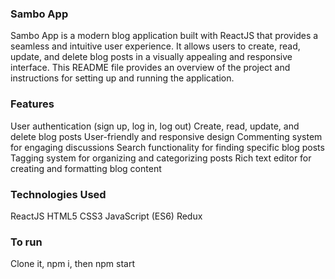 
### Sambo App
Sambo App is a modern blog application built with ReactJS that provides a seamless and intuitive user experience. It allows users to create, read, update, and delete blog posts in a visually appealing and responsive interface. This README file provides an overview of the project and instructions for setting up and running the application.

### Features
User authentication (sign up, log in, log out)
Create, read, update, and delete blog posts
User-friendly and responsive design
Commenting system for engaging discussions
Search functionality for finding specific blog posts
Tagging system for organizing and categorizing posts
Rich text editor for creating and formatting blog content
### Technologies Used
ReactJS
HTML5
CSS3
JavaScript (ES6)
Redux

### To run
Clone it, npm i, then npm start
